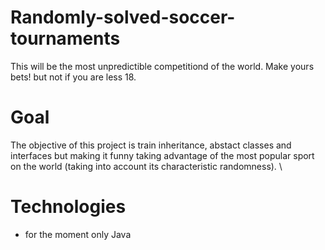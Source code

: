 # Randomly-solved-soccer-tournaments
This will be the most unpredictible competitiond of the world. Make yours bets! but not if you are less 18.

# Goal
The objective of this project is train inheritance, abstact classes and interfaces but making it funny taking advantage of the most popular sport on the world (taking into account its characteristic randomness). \

# Technologies
- for the moment only Java
